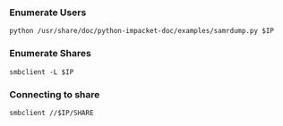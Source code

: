### Enumerate Users
`python /usr/share/doc/python-impacket-doc/examples/samrdump.py $IP`

### Enumerate Shares
`smbclient -L $IP`

### Connecting to share
`smbclient //$IP/SHARE`